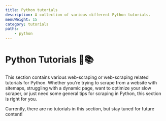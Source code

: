 ```yaml
---
title: Python tutorials
description: A collection of various different Python tutorials.
menuWeight: 15
category: tutorials
paths:
    - python
---
```


# Python Tutorials 🐍📚

This section contains various web-scraping or web-scraping related tutorials for Python. Whether you're trying to scrape from a website with sitemaps, struggling with a dynamic page, want to optimize your slow scraper, or just need some general tips for scraping in Python, this section is right for you.

Currently, there are no tutorials in this section, but stay tuned for future content!
